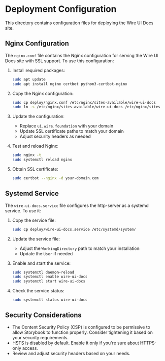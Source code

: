 # Deployment Configuration

This directory contains configuration files for deploying the Wire UI Docs site.

## Nginx Configuration

The `nginx.conf` file contains the Nginx configuration for serving the Wire UI Docs site with SSL support. To use this configuration:

1. Install required packages:

   ```bash
   sudo apt update
   sudo apt install nginx certbot python3-certbot-nginx
   ```

2. Copy the Nginx configuration:

   ```bash
   sudo cp deploy/nginx.conf /etc/nginx/sites-available/wire-ui-docs
   sudo ln -s /etc/nginx/sites-available/wire-ui-docs /etc/nginx/sites-enabled/
   ```

3. Update the configuration:

   - Replace `ui.wire.foundation` with your domain
   - Update SSL certificate paths to match your domain
   - Adjust security headers as needed

4. Test and reload Nginx:

   ```bash
   sudo nginx -t
   sudo systemctl reload nginx
   ```

5. Obtain SSL certificate:
   ```bash
   sudo certbot --nginx -d your-domain.com
   ```

## Systemd Service

The `wire-ui-docs.service` file configures the http-server as a systemd service. To use it:

1. Copy the service file:

   ```bash
   sudo cp deploy/wire-ui-docs.service /etc/systemd/system/
   ```

2. Update the service file:

   - Adjust the `WorkingDirectory` path to match your installation
   - Update the `User` if needed

3. Enable and start the service:

   ```bash
   sudo systemctl daemon-reload
   sudo systemctl enable wire-ui-docs
   sudo systemctl start wire-ui-docs
   ```

4. Check the service status:
   ```bash
   sudo systemctl status wire-ui-docs
   ```

## Security Considerations

- The Content Security Policy (CSP) is configured to be permissive to allow Storybook to function properly. Consider tightening it based on your security requirements.
- HSTS is disabled by default. Enable it only if you're sure about HTTPS-only access.
- Review and adjust security headers based on your needs.
